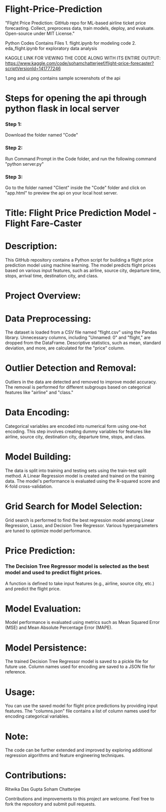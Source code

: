 # Flight-Price-Prediction
"Flight Price Prediction: GitHub repo for ML-based airline ticket price forecasting. Collect, preprocess data, train models, deploy, and evaluate. Open-source under MIT License."

Python Codes Contains Files 1. flight.ipynb for modeling code 2. eda_flight.ipynb for exploratory data analysis

KAGGLE LINK FOR VIEWING THE CODE ALONG WITH ITS ENTIRE OUTPUT: https://www.kaggle.com/code/sohamchatterjeef/flight-price-forecaster?scriptVersionId=141777246

1.png and ui.png contains sample screenshots of the api

# Steps for opening the api through python flask in local server
### Step 1: 
Download the folder named "Code"
### Step 2:
Run Command Prompt in the Code folder, and run the following command "python server.py"
### Step 3:
Go to the folder named "Client" inside the "Code" folder and click on "app.html" to preview the api on your local host server.

# Title: Flight Price Prediction Model - Flight Fare-Caster

# Description:

This GitHub repository contains a Python script for building a flight price prediction model using machine learning. The model predicts flight prices based on various input features, such as airline, source city, departure time, stops, arrival time, destination city, and class.

# Project Overview:

# Data Preprocessing:

The dataset is loaded from a CSV file named "flight.csv" using the Pandas library.
Unnecessary columns, including "Unnamed: 0" and "flight," are dropped from the DataFrame.
Descriptive statistics, such as mean, standard deviation, and more, are calculated for the "price" column.

# Outlier Detection and Removal:

Outliers in the data are detected and removed to improve model accuracy. The removal is performed for different subgroups based on categorical features like "airline" and "class."

# Data Encoding:
Categorical variables are encoded into numerical form using one-hot encoding. This step involves creating dummy variables for features like airline, source city, destination city, departure time, stops, and class.
# Model Building:
The data is split into training and testing sets using the train-test split method.
A Linear Regression model is created and trained on the training data.
The model's performance is evaluated using the R-squared score and K-fold cross-validation.

# Grid Search for Model Selection:

Grid search is performed to find the best regression model among Linear Regression, Lasso, and Decision Tree Regressor. Various hyperparameters are tuned to optimize model performance.

# Price Prediction:

### The Decision Tree Regressor model is selected as the best model and used to predict flight prices.
A function is defined to take input features (e.g., airline, source city, etc.) and predict the flight price.

# Model Evaluation:

Model performance is evaluated using metrics such as Mean Squared Error (MSE) and Mean Absolute Percentage Error (MAPE).

# Model Persistence:

The trained Decision Tree Regressor model is saved to a pickle file for future use.
Column names used for encoding are saved to a JSON file for reference.

# Usage:

You can use the saved model for flight price predictions by providing input features.
The "columns.json" file contains a list of column names used for encoding categorical variables.

# Note:

The code can be further extended and improved by exploring additional regression algorithms and feature engineering techniques.

# Contributions:
Ritwika Das Gupta
Soham Chatterjee

Contributions and improvements to this project are welcome. Feel free to fork the repository and submit pull requests.

